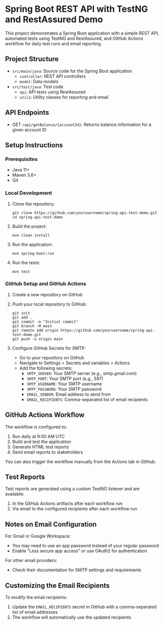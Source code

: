 # Spring Boot REST API with TestNG and RestAssured Demo

This project demonstrates a Spring Boot application with a simple REST API, automated tests using TestNG and RestAssured, and GitHub Actions workflow for daily test runs and email reporting.

## Project Structure

- `src/main/java`: Source code for the Spring Boot application
  - `controller`: REST API controllers
  - `model`: Data models
- `src/test/java`: Test code
  - `api`: API tests using RestAssured
  - `utils`: Utility classes for reporting and email

## API Endpoints

- GET `/api/getBalance/{accountId}`: Returns balance information for a given account ID

## Setup Instructions

### Prerequisites

- Java 11+
- Maven 3.6+
- Git

### Local Development

1. Clone the repository:
   ```
   git clone https://github.com/yourusername/spring-api-test-demo.git
   cd spring-api-test-demo
   ```

2. Build the project:
   ```
   mvn clean install
   ```

3. Run the application:
   ```
   mvn spring-boot:run
   ```

4. Run the tests:
   ```
   mvn test
   ```

### GitHub Setup and GitHub Actions

1. Create a new repository on GitHub

2. Push your local repository to GitHub:
   ```
   git init
   git add .
   git commit -m "Initial commit"
   git branch -M main
   git remote add origin https://github.com/yourusername/spring-api-test-demo.git
   git push -u origin main
   ```

3. Configure GitHub Secrets for SMTP:
   - Go to your repository on GitHub
   - Navigate to Settings > Secrets and variables > Actions
   - Add the following secrets:
     - `SMTP_SERVER`: Your SMTP server (e.g., smtp.gmail.com)
     - `SMTP_PORT`: Your SMTP port (e.g., 587)
     - `SMTP_USERNAME`: Your SMTP username
     - `SMTP_PASSWORD`: Your SMTP password
     - `EMAIL_SENDER`: Email address to send from
     - `EMAIL_RECIPIENTS`: Comma-separated list of email recipients

## GitHub Actions Workflow

The workflow is configured to:

1. Run daily at 9:00 AM UTC
2. Build and test the application
3. Generate HTML test reports
4. Send email reports to stakeholders

You can also trigger the workflow manually from the Actions tab in GitHub.

## Test Reports

Test reports are generated using a custom TestNG listener and are available:

1. In the GitHub Actions artifacts after each workflow run
2. Via email to the configured recipients after each workflow run

## Notes on Email Configuration

For Gmail or Google Workspace:
- You may need to use an app password instead of your regular password
- Enable "Less secure app access" or use OAuth2 for authentication

For other email providers:
- Check their documentation for SMTP settings and requirements

## Customizing the Email Recipients

To modify the email recipients:
1. Update the `EMAIL_RECIPIENTS` secret in GitHub with a comma-separated list of email addresses
2. The workflow will automatically use the updated recipients
